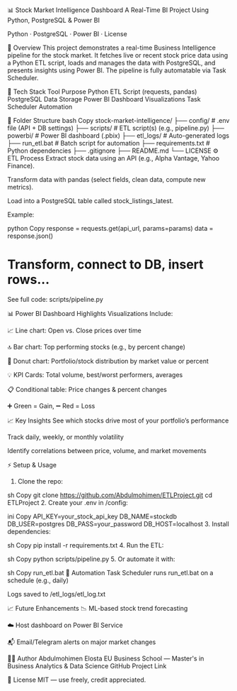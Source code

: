 📊 Stock Market Intelligence Dashboard
A Real-Time BI Project Using Python, PostgreSQL & Power BI

Python · PostgreSQL · Power BI · License

🚀 Overview
This project demonstrates a real-time Business Intelligence pipeline for the stock market. It fetches live or recent stock price data using a Python ETL script, loads and manages the data with PostgreSQL, and presents insights using Power BI. The pipeline is fully automatable via Task Scheduler.

🧰 Tech Stack
Tool	Purpose
Python	ETL Script (requests, pandas)
PostgreSQL	Data Storage
Power BI	Dashboard Visualizations
Task Scheduler	Automation

📂 Folder Structure
bash
Copy
stock-market-intelligence/
├── config/                  # .env file (API + DB settings)
├── scripts/                 # ETL script(s) (e.g., pipeline.py)
├── powerbi/                 # Power BI dashboard (.pbix)
├── etl_logs/                # Auto-generated logs
├── run_etl.bat              # Batch script for automation
├── requirements.txt         # Python dependencies
├── .gitignore
├── README.md
└── LICENSE
⚙️ ETL Process
Extract stock data using an API (e.g., Alpha Vantage, Yahoo Finance).

Transform data with pandas (select fields, clean data, compute new metrics).

Load into a PostgreSQL table called stock_listings_latest.

Example:

python
Copy
response = requests.get(api_url, params=params)
data = response.json()
# Transform, connect to DB, insert rows...
See full code: scripts/pipeline.py

📊 Power BI Dashboard Highlights
Visualizations Include:

📈 Line chart: Open vs. Close prices over time

🔝 Bar chart: Top performing stocks (e.g., by percent change)

🍩 Donut chart: Portfolio/stock distribution by market value or percent

💡 KPI Cards: Total volume, best/worst performers, averages

📋 Conditional table: Price changes & percent changes

➕ Green = Gain, ➖ Red = Loss

📈 Key Insights
See which stocks drive most of your portfolio’s performance

Track daily, weekly, or monthly volatility

Identify correlations between price, volume, and market movements

⚡ Setup & Usage
1. Clone the repo:

sh
Copy
git clone https://github.com/Abdulmohimen/ETLProject.git
cd ETLProject
2. Create your .env in /config:

ini
Copy
API_KEY=your_stock_api_key
DB_NAME=stockdb
DB_USER=postgres
DB_PASS=your_password
DB_HOST=localhost
3. Install dependencies:

sh
Copy
pip install -r requirements.txt
4. Run the ETL:

sh
Copy
python scripts/pipeline.py
5. Or automate it with:

sh
Copy
run_etl.bat
🔁 Automation
Task Scheduler runs run_etl.bat on a schedule (e.g., daily)

Logs saved to /etl_logs/etl_log.txt

📈 Future Enhancements
📉 ML-based stock trend forecasting

☁️ Host dashboard on Power BI Service

📬 Email/Telegram alerts on major market changes

🧑‍💻 Author
Abdulmohimen Elosta
EU Business School — Master's in Business Analytics & Data Science
GitHub Project Link

📄 License
MIT — use freely, credit appreciated.

